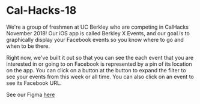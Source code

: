 # Cal-Hacks-18

We're a group of freshmen at UC Berkley who are competing in CalHacks November 2018! Our iOS app is called Berkley X Events, and our goal is to graphically display your Facebook events so you know where to go and when to be there.

Right now, we've built it out so that you can see the each event that you are interested in or going to on Facebook is represented by a pin of its location on the app. You can click on a button at the button to expand the filter to see your events from this week or all time. You can also click on an event to see its Facebook URL.

See our Figma [here](https://www.figma.com/file/MqKj1sNo52AiDPdusJCPvrB8/flow-for-ch-v1)
